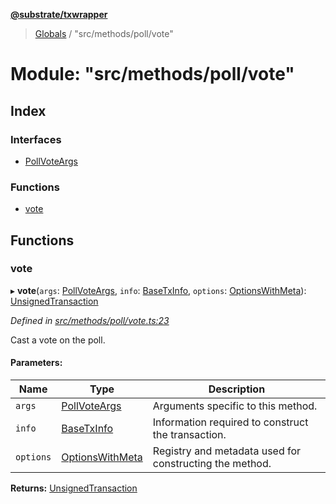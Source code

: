 **[@substrate/txwrapper](../README.md)**

> [Globals](../globals.md) / "src/methods/poll/vote"

# Module: "src/methods/poll/vote"

## Index

### Interfaces

* [PollVoteArgs](../interfaces/_src_methods_poll_vote_.pollvoteargs.md)

### Functions

* [vote](_src_methods_poll_vote_.md#vote)

## Functions

### vote

▸ **vote**(`args`: [PollVoteArgs](../interfaces/_src_methods_poll_vote_.pollvoteargs.md), `info`: [BaseTxInfo](../interfaces/_src_util_types_.basetxinfo.md), `options`: [OptionsWithMeta](../interfaces/_src_util_types_.optionswithmeta.md)): [UnsignedTransaction](../interfaces/_src_util_types_.unsignedtransaction.md)

*Defined in [src/methods/poll/vote.ts:23](https://github.com/paritytech/txwrapper/blob/edb5fa7/src/methods/poll/vote.ts#L23)*

Cast a vote on the poll.

#### Parameters:

Name | Type | Description |
------ | ------ | ------ |
`args` | [PollVoteArgs](../interfaces/_src_methods_poll_vote_.pollvoteargs.md) | Arguments specific to this method. |
`info` | [BaseTxInfo](../interfaces/_src_util_types_.basetxinfo.md) | Information required to construct the transaction. |
`options` | [OptionsWithMeta](../interfaces/_src_util_types_.optionswithmeta.md) | Registry and metadata used for constructing the method.  |

**Returns:** [UnsignedTransaction](../interfaces/_src_util_types_.unsignedtransaction.md)
